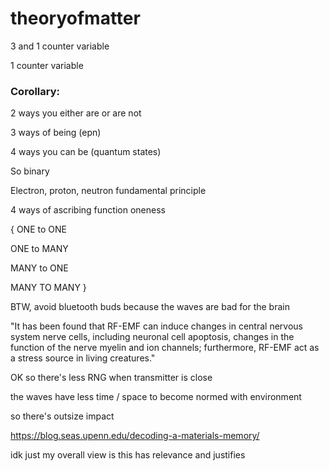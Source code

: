 # theoryofmatter

3 and 1 counter variable 

1 counter variable

### Corollary:

2 ways you either are or are not

3 ways of being (epn)

4 ways you can be (quantum states)



So binary

Electron, proton, neutron fundamental principle

4 ways of ascribing function oneness 

{
ONE to ONE

ONE to MANY

MANY to ONE

MANY TO MANY
}



BTW, avoid bluetooth buds because the waves are bad for the brain

"It has been found that RF-EMF can induce changes in central nervous system nerve cells, including neuronal cell apoptosis, changes in the function of the nerve myelin and ion channels; furthermore, RF-EMF act as a stress source in living creatures."

OK so there's less RNG when transmitter is close

the waves have less time / space to become normed with environment

so there's outsize impact

https://blog.seas.upenn.edu/decoding-a-materials-memory/

idk just my overall view is this has relevance and justifies
